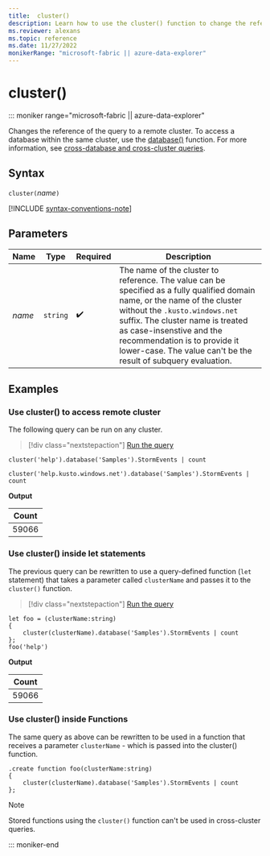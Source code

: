 ```yaml
---
title:  cluster()
description: Learn how to use the cluster() function to change the reference of the query to a remote cluster.
ms.reviewer: alexans
ms.topic: reference
ms.date: 11/27/2022
monikerRange: "microsoft-fabric || azure-data-explorer"
---
```

# cluster()

::: moniker range="microsoft-fabric  || azure-data-explorer"

Changes the reference of the query to a remote cluster. To access a database within the same cluster, use the [database()](database-function.md) function. For more information, see [cross-database and cross-cluster queries](cross-cluster-or-database-queries.md).

## Syntax

`cluster(`*name*`)`

[!INCLUDE [syntax-conventions-note](../includes/syntax-conventions-note.md)]

## Parameters

| Name | Type | Required | Description |
|--|--|--|--|
| *name* | `string` |  :heavy_check_mark: | The name of the cluster to reference. The value can be specified as a fully qualified domain name, or the name of the cluster without the `.kusto.windows.net` suffix. The cluster name is treated as case-insenstive and the recommendation is to provide it lower-case. The value can't be the result of subquery evaluation. |

## Examples

### Use cluster() to access remote cluster

The following query can be run on any cluster.

> [!div class="nextstepaction"]
> <a href="https://dataexplorer.azure.com/clusters/help/databases/SampleLogs?query=H4sIAAAAAAAAA0vOKS0uSS3SUM9IzSlQ19RLSSxJTEosTtVQD07MLchJLQaKBZfkF+W6lqXmlRQr1Cgk55fmlQAAayjLjjcAAAA=" target="_blank">Run the query</a>

```kusto
cluster('help').database('Samples').StormEvents | count

cluster('help.kusto.windows.net').database('Samples').StormEvents | count
```

**Output**

|Count|
|---|
|59066|

### Use cluster() inside let statements

The previous query can be rewritten to use a query-defined function (`let` statement) that takes a parameter called `clusterName` and passes it to the `cluster()` function.

> [!div class="nextstepaction"]
> <a href="https://dataexplorer.azure.com/clusters/help/databases/SampleLogs?query=H4sIAAAAAAAAA8tJLVFIy89XsFXQSM4pLS5JLfJLzE21Ki4pysxL1+Sq5lIAAqgMsgpNvZTEksSkxOJUDfXgxNyCnNRidU294JL8olzXstS8kmKFGoXk/NK8Eq5aay6gBRrqGak5BeqaADuaG9BwAAAA" target="_blank">Run the query</a>

```kusto
let foo = (clusterName:string)
{
    cluster(clusterName).database('Samples').StormEvents | count
};
foo('help')
```

**Output**

|Count|
|---|
|59066|

### Use cluster() inside Functions

The same query as above can be rewritten to be used in a function that
receives a parameter `clusterName` - which is passed into the cluster() function.

```kusto
.create function foo(clusterName:string)
{
    cluster(clusterName).database('Samples').StormEvents | count
};
```

> [!NOTE]
> Stored functions using the `cluster()` function can't be used in cross-cluster queries.

::: moniker-end
